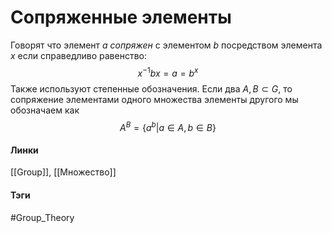 # Сопряженные элементы
Говорят что элемент $a$ *сопряжен* с элементом $b$ посредством элемента $x$ если справедливо равенство: $$x^{-1}bx=a=b^x$$
Также используют степенные обозначения.
Если два $A,B\subset G$, то сопряжение элементами одного множества элементы другого мы обозначаем как 
$$
A^{B}=\{a^{b}|a\in A,b\in B\}
$$

#### Линки 
[[Group]],
[[Множество]]
#### Тэги 
 #Group_Theory 
